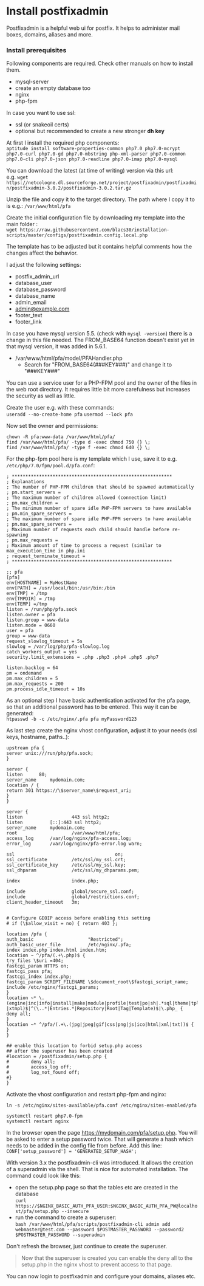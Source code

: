 # Install postfixadmin
Postfixadmin is a helpful web ui for postfix. It helps to administer mail boxes, domains, aliases and more.

### Install prerequisites

Following components are required. Check other manuals on how to install them.
- mysql-server
- create an empty database too
- nginx  
- php-fpm

In case you want to use ssl:  
- ssl (or snakeoil certs)  
- optional but recommended to create a new stronger __dh key__

At first I install the required php components:  
`aptitude install software-properties-common php7.0 php7.0-mcrypt php7.0-curl php7.0-gd php7.0-mbstring php-xml-parser php7.0-common php7.0-cli php7.0-json php7.0-readline php7.0-imap php7.0-mysql`

You can download the latest (at time of writing) version via this url:  
e.g. `wget  https://netcologne.dl.sourceforge.net/project/postfixadmin/postfixadmin/postfixadmin-3.0.2/postfixadmin-3.0.2.tar.gz`

Unzip the file and copy it to the target directory.
The path where I copy it to is e.g.: `/var/www/html/pfa`

Create the initial configuration file by downloading my template into the main folder :  
`wget https://raw.githubusercontent.com/blacs30/installation-scripts/master/configs/postfixadmin.config.local.php`

The template has to be adjusted but it contains helpful comments how the changes affect the behavior.

I adjust the following settings:  
- postfix_admin_url
- database_user
- database_password
- database_name
- admin_email
- admin@example.com
- footer_text
- footer_link


In case you have mysql version 5.5. (check with `mysql -version`) there is a change in this file needed. The FROM_BASE64 function doesn't exist yet in that mysql version, it was added in 5.6.1.  
- /var/www/html/pfa/model/PFAHandler.php  
    - Search for "FROM_BASE64(###KEY###)" and change it to "###KEY###"


You can use a service user for a PHP-FPM pool and the owner of the files in the web root directory. It requires little bit more carefulness but increases the security as well as little.

Create the user e.g. with these commands:  
`useradd --no-create-home pfa`
`usermod --lock pfa`

Now set the owner and permissions:
```
chown -R pfa:www-data /var/www/html/pfa/
find /var/www/html/pfa/ -type d -exec chmod 750 {} \;
find /var/www/html/pfa/ -type f -exec chmod 640 {} \;
```

For the php-fpm pool here is my template which I use, save it to e.g. `/etc/php/7.0/fpm/pool.d/pfa.conf`:  

```
; ***********************************************************
; Explanations
; The number of PHP-FPM children that should be spawned automatically
; pm.start_servers =
; The maximum number of children allowed (connection limit)
; pm.max_children =
; The minimum number of spare idle PHP-FPM servers to have available
; pm.min_spare_servers =
; The maximum number of spare idle PHP-FPM servers to have available
; pm.max_spare_servers =
; Maximum number of requests each child should handle before re-spawning
; pm.max_requests =
; Maximum amount of time to process a request (similar to max_execution_time in php.ini
; request_terminate_timeout =
; ***********************************************************

;; pfa
[pfa]
env[HOSTNAME] = MyHostName
env[PATH] = /usr/local/bin:/usr/bin:/bin
env[TMP] = /tmp
env[TMPDIR] = /tmp
env[TEMP] =/tmp
listen = /run/php/pfa.sock
listen.owner = pfa
listen.group = www-data
listen.mode = 0660
user = pfa
group = www-data
request_slowlog_timeout = 5s
slowlog = /var/log/php/pfa-slowlog.log
catch_workers_output = yes
security.limit_extensions = .php .php3 .php4 .php5 .php7

listen.backlog = 64
pm = ondemand
pm.max_children = 5
pm.max_requests = 200
pm.process_idle_timeout = 10s
```

As an optional step I have basic authentication activated for the pfa page, so that an additional password has to be entered.
This way it can be generated:  
`htpasswd -b -c /etc/nginx/.pfa pfa myPassword123`

As last step create the nginx vhost configuration, adjust it to your needs (ssl keys, hostname, paths..):

```
upstream pfa {
server unix:///run/php/pfa.sock;
}

server {
listen 		80;
server_name     mydomain.com;
location / {
return 301 https://\$server_name\$request_uri;
}
}

server {
listen 					443 ssl http2;
listen          [::]:443 ssl http2;
server_name    	mydomain.com;
root   					/var/www/html/pfa;
access_log     	/var/log/nginx/pfa-access.log;
error_log      	/var/log/nginx/pfa-error.log warn;

ssl    									on;
ssl_certificate        	/etc/ssl/my_ssl.crt;
ssl_certificate_key    	/etc/ssl/my_ssl.key;
ssl_dhparam             /etc/ssl/my_dhparams.pem;

index                   index.php;

include                 global/secure_ssl.conf;
include                 global/restrictions.conf;
client_header_timeout   3m;


# Configure GEOIP access before enabling this setting
# if (\$allow_visit = no) { return 403 };

location /pfa {
auth_basic                    "Restricted";
auth_basic_user_file          /etc/nginx/.pfa;
index index.php index.html index.htm;
location ~ ^/pfa/(.+\.php)$ {
try_files \$uri =404;
fastcgi_param HTTPS on;
fastcgi_pass pfa;
fastcgi_index index.php;
fastcgi_param SCRIPT_FILENAME \$document_root\$fastcgi_script_name;
include /etc/nginx/fastcgi_params;
}
location ~* \.(engine|inc|info|install|make|module|profile|test|po|sh|.*sql|theme|tpl(\.php)?|xtmpl)$|^(\..*|Entries.*|Repository|Root|Tag|Template)$|\.php_ {
deny all;
}
location ~* ^/pfa/(.+\.(jpg|jpeg|gif|css|png|js|ico|html|xml|txt))$ {
}
}

## enable this location to forbid setup.php access
## after the superuser has been created
#location = /postfixadmin/setup.php {
#        deny all;
#        access_log off;
#        log_not_found off;
#}
}
```

Activate the vhost configuration and restart php-fpm and nginx:


`ln -s /etc/nginx/sites-available/pfa.conf /etc/nginx/sites-enabled/pfa`

```
systemctl restart php7.0-fpm
systemctl restart nginx
```

In the browser open the page https://mydomain.com/pfa/setup.php. You will be asked to enter a setup password twice. That will generate a hash which needs to be added in the config file from before. Add this line:  
`CONF['setup_password'] = 'GENERATED_SETUP_HASH';`

With version 3.x the postfixadmin-cli was introduced. It allows the creation of a superadmin via the shell. That is nice for automated installation. The command could look like this:  
- open the setup.php page so that the tables etc are created in the database  
`curl https://$NGINX_BASIC_AUTH_PFA_USER:$NGINX_BASIC_AUTH_PFA_PW@localhost/pfa/setup.php --insecure`  
- run the command to create a superuser:  
`bash /var/www/html/pfa/scripts/postfixadmin-cli admin add webmaster@test.com --password $POSTMASTER_PASSWORD --password2 $POSTMASTER_PASSWORD --superadmin`

Don't refresh the browser, just continue to create the superuser.

>Now that the superuser is created you can enable the deny all to the setup.php in the nginx vhost to prevent access to that page.

You can now login to postfixadmin and configure your domains, aliases etc.
